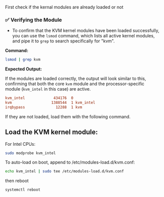 First check if the kernal modules are already loaded or not 

### ✅ Verifying the Module

- To confirm that the KVM kernel modules have been loaded successfully, you can use the `lsmod` command, which lists all active kernel modules, and pipe it to `grep` to search specifically for "kvm".

**Command:**
```bash
lsmod | grep kvm
```

**Expected Output:**

If the modules are loaded correctly, the output will look similar to this, confirming that both the core `kvm` module and the processor-specific module (`kvm_intel` in this case) are active.

```ini
kvm_intel             434176  0
kvm                  1388544  1 kvm_intel
irqbypass              12288  1 kvm
```

If they are not loaded, load them with the following command. 

## Load the KVM kernel module:

For Intel CPUs:

```bash
sudo modprobe kvm_intel
```


To auto-load on boot, append to /etc/modules-load.d/kvm.conf:

```bash
echo kvm_intel | sudo tee /etc/modules-load.d/kvm.conf
```

then reboot 

```bash
systemctl reboot
```
